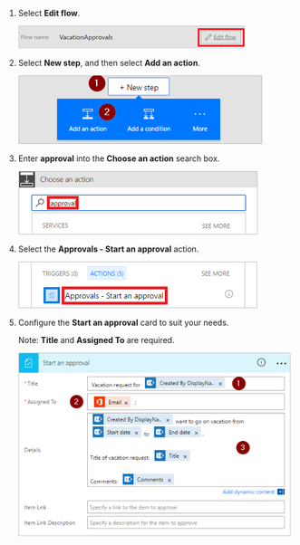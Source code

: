 1. Select **Edit flow**.
   
    ![edit flow](includes/media/modern-approvals/edit-flow.png)
2. Select **New step**, and then select **Add an action**.
   
    ![new step](includes/media/modern-approvals/select-sharepoint-add-action.png)
3. Enter **approval** into the **Choose an action** search box.
   
    ![search for approval](includes/media/modern-approvals/search-approvals.png)
4. Select the **Approvals - Start an approval** action.
   
    ![select the approvals action](includes/media/modern-approvals/select-approvals.png)
5. Configure the **Start an approval** card to suit your needs.
   
     Note: **Title** and **Assigned To** are required.
   
    ![configure the approval](includes/media/modern-approvals/provide-approval-config-info.png)

